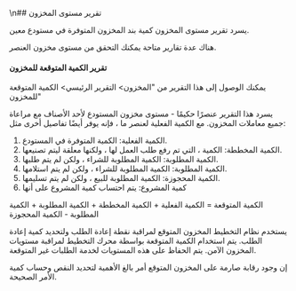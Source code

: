 \n## تقرير مستوى المخزون

يسرد تقرير مستوى المخزون كمية بند المخزون المتوفرة في مستودع معين.

هناك عدة تقارير متاحة يمكنك التحقق من مستوى مخزون العنصر.

#### تقرير الكمية المتوقعة للمخزون

يمكنك الوصول إلى هذا التقرير من "المخزون> التقرير الرئيسي> الكمية المتوقعة للمخزون"

يسرد هذا التقرير عنصرًا حكيمًا - مستوى مخزون المستودع لأحد الأصناف مع مراعاة جميع معاملات المخزون. مع الكمية الفعلية لعنصر ما ، فإنه يوفر أيضًا تفاصيل أخرى مثل:

1. الكمية الفعلية: الكمية المتوفرة في المستودع.
2. الكمية المخططة: الكمية ، التي تم رفع طلب العمل لها ، ولكنها معلقة ليتم تصنيعها.
3. الكمية المطلوبة: الكمية المطلوبة للشراء ، ولكن لم يتم طلبها.
4. الكمية المطلوبة: الكمية المطلوبة للشراء ، ولكن لم يتم استلامها.
5. الكمية المحجوزة: الكمية المطلوبة للبيع ، ولكن لم يتم تسليمها.
6. كمية المشروع: يتم احتساب كمية المشروع على أنها

الكمية المتوقعة = الكمية الفعلية + الكمية المخططة + الكمية المطلوبة + الكمية المطلوبة - الكمية المحجوزة

يستخدم نظام التخطيط المخزون المتوقع لمراقبة نقطة إعادة الطلب ولتحديد كمية إعادة الطلب. يتم استخدام الكمية المتوقعة بواسطة محرك التخطيط لمراقبة مستويات المخزون الآمن. يتم الحفاظ على هذه المستويات لخدمة الطلبات غير المتوقعة.

إن وجود رقابة صارمة على المخزون المتوقع أمر بالغ الأهمية لتحديد النقص وحساب كمية الأمر الصحيحة.
